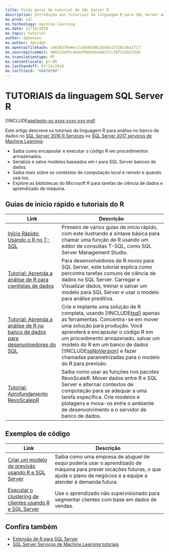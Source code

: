 ```yaml
---
title: Visão geral do tutorial do SQL Server R
description: Introdução aos tutoriais da linguagem R para SQL Server análise no banco de dados.
ms.prod: sql
ms.technology: machine-learning
ms.date: 12/18/2018
ms.topic: tutorial
author: dphansen
ms.author: davidph
ms.openlocfilehash: cd03837644ec1cd4d818615bb8a17728c58a1f17
ms.sourcegitcommit: 9062c5e97c4e4af0bbe5be6637cc3872cd1b2320
ms.translationtype: MT
ms.contentlocale: pt-BR
ms.lasthandoff: 07/24/2019
ms.locfileid: "68470590"
---
```

# <a name="sql-server-r-language-tutorials"></a>TUTORIAIS da linguagem SQL Server R
[!INCLUDE[appliesto-ss-xxxx-xxxx-xxx-md](../../includes/appliesto-ss-xxxx-xxxx-xxx-md.md)]

Este artigo descreve os tutoriais da linguagem R para análise no banco de dados no [SQL Server 2016 R Services](../install/sql-r-services-windows-install.md) ou [SQL Server 2017 serviços de Machine Learning](../install/sql-machine-learning-services-windows-install.md).

+ Saiba como encapsular e executar o código R em procedimentos armazenados.
+ Serialize e salve modelos baseados em r para SQL Server bancos de dados.
+ Saiba mais sobre os contextos de computação local e remoto e quando usá-los.
+ Explore as bibliotecas do Microsoft R para tarefas de ciência de dados e aprendizado de máquina.

<a name="bkmk_sqltutorials"></a>

## <a name="r-quickstarts-and-tutorials"></a>Guias de início rápido e tutoriais do R

| Link | Descrição |
|------|-------------|
| [Início Rápido: Usando o R no T-SQL](rtsql-using-r-code-in-transact-sql-quickstart.md) | Primeiro de vários guias de início rápido, com este ilustrando a sintaxe básica para chamar uma função de R usando um editor de consultas T-SQL, como SQL Server Management Studio. |
| [Tutorial: Aprenda a análise de R para cientistas de dados](../tutorials/walkthrough-data-science-end-to-end-walkthrough.md) | Para desenvolvedores de R novos para SQL Server, este tutorial explica como percontra tarefas comuns de ciência de dados no SQL Server. Carregar e Visualizar dados, treinar e salvar um modelo para SQL Server e usar o modelo para análise preditiva. |
| [Tutorial: Aprenda a análise de R no banco de dados para desenvolvedores do SQL](../tutorials/sqldev-in-database-r-for-sql-developers.md) | Crie e implante uma solução de R completa, usando [!INCLUDE[tsql](../../includes/tsql-md.md)] apenas as ferramentas. Concentra-se em mover uma solução para produção. Você aprenderá a encapsular o código R em um procedimento armazenado, salvar um modelo do R em um banco de dados [!INCLUDE[ssNoVersion](../../includes/ssnoversion-md.md)] e fazer chamadas parametrizadas para o modelo do R para previsão. |
| [Tutorial: Aprofundamento RevoScalepR](deepdive-data-science-deep-dive-using-the-revoscaler-packages.md) | Saiba como usar as funções nos pacotes RevoScaleR. Mover dados entre R e SQL Server e alternar contextos de computação para se adequar a uma tarefa específica. Crie modelos e plotagens e mova-os entre o ambiente de desenvolvimento e o servidor de banco de dados. |

<a name ="bkmk_samples"></a>

## <a name="code-samples"></a>Exemplos de código

| Link | Descrição |
|------|-------------|
| [Criar um modelo de previsão usando R e SQL Server](https://microsoft.github.io/sql-ml-tutorials/R/rentalprediction) | Saiba como uma empresa de aluguel de esqui poderia usar o aprendizado de máquina para prever locações futuras, o que ajuda o plano de negócios e a equipe a atender à demanda futura. |
| [Executar o clustering de clientes usando R e SQL Server](https://microsoft.github.io/sql-ml-tutorials/R/customerclustering/) | Use o aprendizado não supervisionado para segmentar clientes com base em dados de vendas. |

## <a name="see-also"></a>Confira também

+ [Extensão de R para SQL Server](../concepts/extension-r.md)
+ [SQL Server Serviços de Machine Learning tutoriais](machine-learning-services-tutorials.md)

